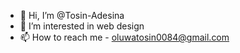- 👋 Hi, I’m @Tosin-Adesina
- 👀 I’m interested in web design
- 📫 How to reach me - oluwatosin0084@gmail.com

<!---
Tosin-Adesina/Tosin-Adesina is a ✨ special ✨ repository because its `README.md` (this file) appears on your GitHub profile.
You can click the Preview link to take a look at your changes.
--->
